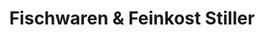 ---
title: "Fischwaren & Feinkost Stiller"
url: /radebeul/fischwaren-und-feinkost-stiller/
shop: Fisch
---